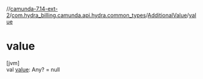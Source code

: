 //[camunda-7.14-ext-2](../../../index.md)/[com.hydra_billing.camunda.api.hydra.common_types](../index.md)/[AdditionalValue](index.md)/[value](value.md)

# value

[jvm]\
val [value](value.md): Any? = null
